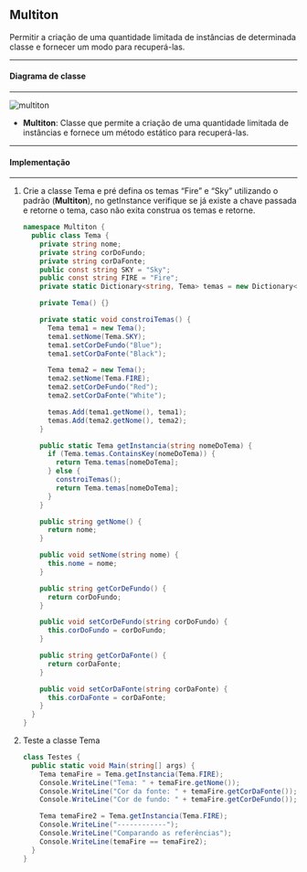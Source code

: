 ## Multiton

Permitir a criação de uma quantidade limitada de instâncias de determinada classe e fornecer um modo para recuperá-las.

***
#### Diagrama de classe
***

![multiton](https://cloud.githubusercontent.com/assets/14116020/26185622/819ae662-3b62-11e7-94e3-3289b37ae885.png)

* **Multiton**: Classe que permite a criação de uma quantidade limitada de instâncias e fornece um método estático para recuperá-las.

***
#### Implementação
***

1. Crie a classe Tema e pré defina os temas “Fire” e “Sky” utilizando o padrão (**Multiton**), no getInstance verifique se já existe a chave
   passada e retorne o tema, caso não exita construa os temas e retorne.

    ```c#
    namespace Multiton {
      public class Tema {
        private string nome;
        private string corDoFundo;
        private string corDaFonte;
        public const string SKY = "Sky";
        public const string FIRE = "Fire";
        private static Dictionary<string, Tema> temas = new Dictionary<string, Tema>();
    
        private Tema() {}
    
        private static void constroiTemas() {
          Tema tema1 = new Tema();
          tema1.setNome(Tema.SKY);
          tema1.setCorDeFundo("Blue");
          tema1.setCorDaFonte("Black");
    
          Tema tema2 = new Tema();
          tema2.setNome(Tema.FIRE);
          tema2.setCorDeFundo("Red");
          tema2.setCorDaFonte("White");
    
          temas.Add(tema1.getNome(), tema1);
          temas.Add(tema2.getNome(), tema2);
        }
    
        public static Tema getInstancia(string nomeDoTema) {
          if (Tema.temas.ContainsKey(nomeDoTema)) {
            return Tema.temas[nomeDoTema];
          } else {
            constroiTemas();
            return Tema.temas[nomeDoTema];
          }
        }
    
        public string getNome() {
          return nome;
        }
    
        public void setNome(string nome) {
          this.nome = nome;
        }
    
        public string getCorDeFundo() {
          return corDoFundo;
        }
    
        public void setCorDeFundo(string corDoFundo) {
          this.corDoFundo = corDoFundo;
        }
    
        public string getCorDaFonte() {
          return corDaFonte;
        }
    
        public void setCorDaFonte(string corDaFonte) {
          this.corDaFonte = corDaFonte;
        }
      }
    }
    ```

2. Teste a classe Tema

    ```c#
    class Testes {
      public static void Main(string[] args) {
        Tema temaFire = Tema.getInstancia(Tema.FIRE);
        Console.WriteLine("Tema: " + temaFire.getNome());
        Console.WriteLine("Cor da fonte: " + temaFire.getCorDaFonte());
        Console.WriteLine("Cor de fundo: " + temaFire.getCorDeFundo());
    
        Tema temaFire2 = Tema.getInstancia(Tema.FIRE);
        Console.WriteLine("------------");
        Console.WriteLine("Comparando as referências");
        Console.WriteLine(temaFire == temaFire2);
      }
    }
    ```
